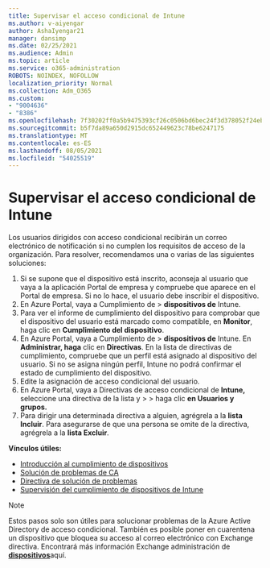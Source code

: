 ```yaml
---
title: Supervisar el acceso condicional de Intune
ms.author: v-aiyengar
author: AshaIyengar21
manager: dansimp
ms.date: 02/25/2021
ms.audience: Admin
ms.topic: article
ms.service: o365-administration
ROBOTS: NOINDEX, NOFOLLOW
localization_priority: Normal
ms.collection: Adm_O365
ms.custom:
- "9004636"
- "8386"
ms.openlocfilehash: 7f30202ff0a5b9475393cf26c0506bd6bec24f3d378052f24ebf7f327cf84689
ms.sourcegitcommit: b5f7da89a650d2915dc652449623c78be6247175
ms.translationtype: MT
ms.contentlocale: es-ES
ms.lasthandoff: 08/05/2021
ms.locfileid: "54025519"
---
```

# <a name="monitor-intune-conditional-access"></a>Supervisar el acceso condicional de Intune

Los usuarios dirigidos con acceso condicional recibirán un correo electrónico de notificación si no cumplen los requisitos de acceso de la organización. Para resolver, recomendamos una o varias de las siguientes soluciones:

1. Si se supone que el dispositivo está inscrito, aconseja al usuario que vaya a la aplicación Portal de empresa y compruebe que aparece en el Portal de empresa. Si no lo hace, el usuario debe inscribir el dispositivo.
1. En Azure Portal, vaya a Cumplimiento de   >  **dispositivos de** Intune. 
1. Para ver el informe de cumplimiento del dispositivo para comprobar que el dispositivo del usuario está marcado como compatible, en **Monitor**, haga clic en **Cumplimiento del dispositivo**.
1. En Azure Portal, vaya a Cumplimiento de   >  **dispositivos de** Intune. En **Administrar, haga** clic en **Directivas**. En la lista de directivas de cumplimiento, compruebe que un perfil está asignado al dispositivo del usuario. Si no se asigna ningún perfil, Intune no podrá confirmar el estado de cumplimiento del dispositivo.
1. Edite la asignación de acceso condicional del usuario.
1. En Azure Portal, vaya a Directivas de acceso condicional de **Intune,** seleccione una directiva de la lista y  >    >  haga clic **en Usuarios y grupos.**
1. Para dirigir una determinada directiva a alguien, agrégrela a la **lista Incluir**. Para asegurarse de que una persona se omite de la directiva, agrégrela a la **lista Excluir**.

**Vínculos útiles:**

- [Introducción al cumplimiento de dispositivos](https://docs.microsoft.com/intune/device-compliance-get-started)
- [Solución de problemas de CA](https://docs.microsoft.com/intune/troubleshoot-conditional-access)
- [Directiva de solución de problemas](https://docs.microsoft.com/intune/troubleshoot-policies-in-microsoft-intune)
- [Supervisión del cumplimiento de dispositivos de Intune](https://docs.microsoft.com/intune/compliance-policy-monitor)

> [!NOTE]
> Estos pasos solo son útiles para solucionar problemas de la Azure Active Directory de acceso condicional. También es posible poner en cuarentena un dispositivo que bloquea su acceso al correo electrónico con Exchange directiva. Encontrará más información Exchange administración de [**dispositivos**](https://docs.microsoft.com/previous-versions/office/exchange-server-2010/ff959225(v=exchg.141))aquí.
